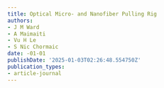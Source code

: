 ```yaml
---
title: Optical Micro- and Nanofiber Pulling Rig
authors:
- J M Ward
- A Maimaiti
- Vu H Le
- S Nic Chormaic
date: -01-01
publishDate: '2025-01-03T02:26:48.554750Z'
publication_types:
- article-journal
---
```

